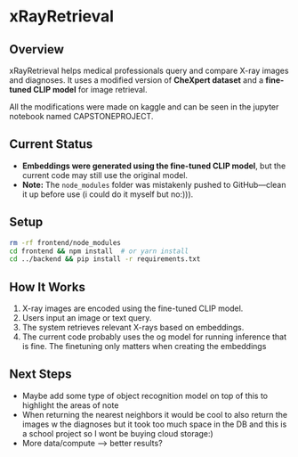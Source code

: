 # xRayRetrieval

## Overview
xRayRetrieval helps medical professionals query and compare X-ray images and diagnoses. It uses a modified version of **CheXpert dataset** and a **fine-tuned CLIP model** for image retrieval.

All the modifications were made on kaggle and can be seen in the jupyter notebook named CAPSTONEPROJECT.

## Current Status
- **Embeddings were generated using the fine-tuned CLIP model**, but the current code may still use the original model.
- **Note:** The `node_modules` folder was mistakenly pushed to GitHub—clean it up before use (i could do it myself but no:))).

## Setup
```bash
rm -rf frontend/node_modules
cd frontend && npm install  # or yarn install
cd ../backend && pip install -r requirements.txt
```

## How It Works
1. X-ray images are encoded using the fine-tuned CLIP model.
2. Users input an image or text query.
3. The system retrieves relevant X-rays based on embeddings.
4. The current code probably uses the og model for running inference that is fine. The finetuning only matters when
   creating the embeddings

## Next Steps
- Maybe add some type of object recognition model on top of this to highlight the areas of note
- When returning the nearest neighbors it would be cool to also return the images w the diagnoses
  but it took too much space in the DB and this is a school project so I wont be buying
  cloud storage:)
- More data/compute --> better results? 

